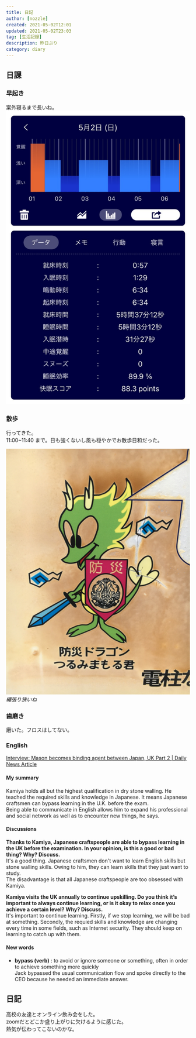 ```yaml
---
title: 日記
author: [nozzle]
created: 2021-05-02T12:01
updated: 2021-05-02T23:03
tag: [生活記録]
description: 昨日ぶり
category: diary
---
```


## 日課

### 早起き

案外寝るまで長いね。
![](./IMG_20210502_120405.JPG)

### 散歩

行ってきた。  
11:00~11:40 まで。日も強くないし風も穏やかでお散歩日和だった。  


![](./IMG_20210502_113208.JPG)
_縄張り狭いね_

### 歯磨き
磨いた。フロスはしてない。  

### English

[Interview: Mason becomes binding agent between Japan, UK Part 2 | Daily News Article](https://www.rarejob.com/dna/2021/05/02/interview-mason-becomes-binding-agent-between-japan-uk-part-2)

#### My summary

Kamiya holds all but the highest qualification in dry stone walling. He teached the required skills and knowledge in Japanese. It means Japanese craftsmen can bypass learning in the U.K. before the exam.  
Being able to communicate in English allows him to expand his professional and social network as well as to encounter new things, he says.

#### Discussions

**Thanks to Kamiya, Japanese craftspeople are able to bypass learning in the UK before the examination. In your opinion, is this a good or bad thing? Why? Discuss.**  
It's a good thing. Japanese craftsmen don't want to learn English skills but stone walling skills. Owing to him, they can learn skills that they just want to study.  
The disadvantage is that all Japanese craftspeople are too obsessed with Kamiya.


**Kamiya visits the UK annually to continue upskilling. Do you think it’s important to always continue learning, or is it okay to relax once you achieve a certain level? Why? Discuss.**  
It's important to continue learning. Firstly, if we stop learning, we will be bad at something. Secondly, the requied skills and knowledge are changing every time in some fields, such as Internet security. They should keep on learning to catch up with them.  


#### New words

- **bypass (verb)** : to avoid or ignore someone or something, often in order to achieve something more quickly  
  Jack bypassed the usual communication flow and spoke directly to the CEO because he needed an immediate answer.  


## 日記
高校の友達とオンライン飲み会をした。  
zoomだとどこか盛り上がりに欠けるように感じた。  
熱気が伝わってこないのかな。  


